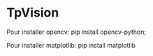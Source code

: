 # TpVision

Pour installer opencv: pip install opencv-python;

Pour installer matplotlib: pip install matplotlib
